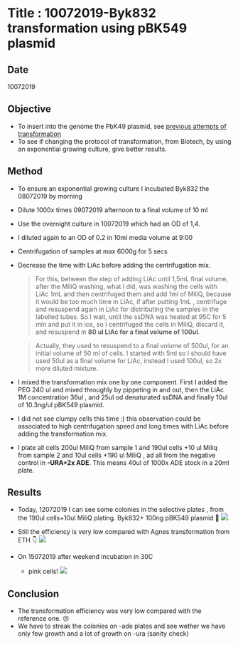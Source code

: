 
# Title : 10072019-Byk832 transformation using pBK549 plasmid

## Date

10072019

## Objective
 - To insert into the genome the PbK49 plasmid, see [previous attempts of transformation](C:\Users\linigodelacruz\Documents\PhD_2018\Documentation\Experimental_Journal\journal\2019-06/2019-06-20_Exp_Byk832_transformation_pbk549.md)
 - To see if changing the protocol of transformation, from Biotech, by using an exponential growing culture, give better results.

## Method

- To ensure an exponential growing culture I incubated Byk832 the 08072019 by morning
- Dilute 1000x times 09072019 afternoon to a final volume of 10 ml
- Use the overnight culture in 10072019 which had an OD of 1,4.
- I diluted again to an OD of 0.2 in 10ml media volume at 9:00
- Centrifugation of samples at max 6000g for 5 secs
- Decrease the time with LiAc before adding the centrifugation mix.
    > For this, between the step of adding LiAc until 1,5mL final volume, after the MiliQ washing, what I did, was washing the cells with LiAc 1mL and then centrifuged them and add 1ml of MiliQ, because it would be too much time in LiAc, if after putting 1mL , centrifuge and resuspend again in LiAc for distributing the samples in the labelled tubes. So I wait, until the ssDNA was heated at 95C for 5 min and put it in ice, so I centrifuged the cells in MiliQ, discard it, and resuspend in **80 ul LiAc for a final volume of 100ul**.

    > Actually, they used to resuspend to a final volume of 500ul, for an initial volume of 50 ml of cells. I started with 5ml so I should have used 50ul as a final volume for LiAc, instead I used 100ul, so 2x more diluted mixture.
- I mixed the transformation mix one by one component. First I added the PEG 240 ul and mixed throughly by pippeting in and out, then the LiAc 1M concentration 36ul , and 25ul od denaturated ssDNA and finally 10ul of 10.3ng/ul pBK549 plasmid.
- I did not see clumpy cells this time :) this observation could be associated to high centrifugation speed and long times with LiAc before adding the transformation mix.
- I plate all cells 200ul MiliQ from sample 1 and 190ul cells +10 ul Miliq from sample 2 and 10ul cells +190 ul MiliQ , ad all from the negative control in **-URA+2x ADE**. This means 40ul of 1000x ADE stock in a 20ml plate.

## Results
- Today, 12072019 I can see some colonies in the selective plates , from the 190ul cells+10ul MiliQ plating. Byk832+ 100ng pBK549 plasmid 🙂
![](../Images/colonies-2-days-incubation-ura-with-3xadenine.jpg)
- Still the efficiency is very low compared with Agnes transformation from ETH 👇
![](../Images/Transfo_20190625_Agnes-ETH.jpg)
- On 15072019 after weekend incubation in 30C

  - pink cells!
![](../images/byk832+100ng-pbk549+ade.jpg)

## Conclusion
- The transformation efficiency was very low compared with the reference one. :persevere:
- We have to streak the colonies on -ade plates and see wether we have only few growth and a lot of growth on -ura (sanity check)
